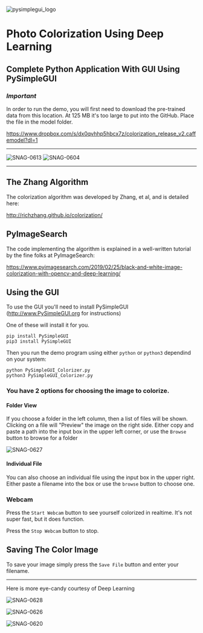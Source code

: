 ![pysimplegui_logo](https://user-images.githubusercontent.com/13696193/43165867-fe02e3b2-8f62-11e8-9fd0-cc7c86b11772.png)

# Photo Colorization Using Deep Learning

## Complete Python Application With GUI Using PySimpleGUI

### ___Important___

In order to run the demo, you will first need to download the pre-trained data from this location. At 125 MB it's too large to put into the GitHub.  Place the file in the model folder.  

https://www.dropbox.com/s/dx0qvhhp5hbcx7z/colorization_release_v2.caffemodel?dl=1

-----------------

![SNAG-0613](https://user-images.githubusercontent.com/46163555/71523947-43c03a00-2899-11ea-8943-e8db1347c7f5.jpg)
![SNAG-0604](https://user-images.githubusercontent.com/46163555/71523948-4458d080-2899-11ea-8a8a-d54fbf39c9b8.jpg)

-----------------

## The Zhang Algorithm

The colorization algorithm was developed by Zhang, et al, and is detailed here:

http://richzhang.github.io/colorization/

## PyImageSearch

The code implementing the algorithm is explained in a well-written tutorial by the fine folks at PyImageSearch:

https://www.pyimagesearch.com/2019/02/25/black-and-white-image-colorization-with-opencv-and-deep-learning/


## Using the GUI

To use the GUI you'll need to install PySimpleGUI (http://www.PySimpleGUI.org for instructions)

One of these will install it for you.
```
pip install PySimpleGUI
pip3 install PySimpleGUI
```

Then you run the demo program using either `python` or `python3` dependind on your system:

```
python PySimpleGUI_Colorizer.py
python3 PySimpleGUI_Colorizer.py
```

### You have 2 options for choosing the image to colorize.

#### Folder View

If you choose a folder in the left column, then a list of files will be shown.  Clicking on a file will "Preview" the image on the right side.  Either copy and paste a path into the input box in the upper left corner, or use the `Browse` button to browse for a folder

![SNAG-0627](https://user-images.githubusercontent.com/46163555/71523944-43c03a00-2899-11ea-8dea-a3be3bfc13ca.jpg)

#### Individual File

You can also choose an individual file using the input box in the upper right.  Either paste a filename into the box or use the `browse` button to choose one.

### Webcam

Press the `Start Webcam` button to see yourself colorized in realtime. It's not super fast, but it does function.

Press the `Stop Webcam` button to stop.

## Saving The Color Image

To save your image simply press the `Save File` button and enter your filename.


-------------------------------

Here is more eye-candy courtesy of Deep Learning





![SNAG-0628](https://user-images.githubusercontent.com/46163555/71523943-4327a380-2899-11ea-95b7-a2892f611109.jpg)

![SNAG-0626](https://user-images.githubusercontent.com/46163555/71523945-43c03a00-2899-11ea-8bf2-ee6ac2216286.jpg)

![SNAG-0620](https://user-images.githubusercontent.com/46163555/71523946-43c03a00-2899-11ea-9f25-2f2b2c882ad3.jpg)
